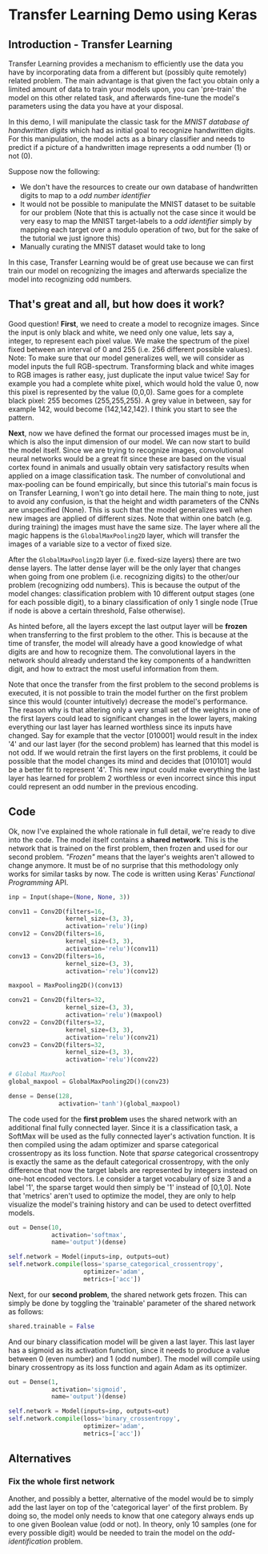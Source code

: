 # Transfer Learning Demo using Keras


## Introduction - Transfer Learning
Transfer Learning provides a mechanism to efficiently use the data you have by incorporating data from a different but
(possibly quite remotely) related problem. The main advantage is that given the fact you obtain only a limited amount of
data to train your models upon, you can 'pre-train' the model on this other related task, and afterwards fine-tune the
model's parameters using the data you have at your disposal.

In this demo, I will manipulate the classic task for the *MNIST database of handwritten digits* which had as initial
goal to recognize handwritten digits. For this manipulation, the model acts as a binary classifier and needs to predict
if a picture of a handwritten image represents a odd number (1) or not (0). 

Suppose now the following: 
* We don't have the resources to create our own database of handwritten digits to map to a *odd number identifier*
* It would not be possible to manipulate the MNIST dataset to be suitable for our problem (Note that this is actually 
not the case since it would be very easy to map the MNIST target-labels to a *odd identifier* simply by mapping each 
target over a modulo operation of two, but for the sake of the tutorial we just ignore this)
* Manually curating the MNIST dataset would take to long

In this case, Transfer Learning would be of great use because we can first train our model on recognizing the images and
afterwards specialize the model into recognizing odd numbers.


## That's great and all, but how does it work?

Good question! **First**, we need to create a model to recognize images. Since the input is only black and white, we 
need only one value, lets say a, integer, to represent each pixel value. We make the spectrum of the pixel fixed between 
an interval of 0 and 255 (i.e. 256 different possible values). Note: To make sure that our model generalizes well, we 
will  consider as model inputs the full RGB-spectrum. Transforming black and white images to RGB images is rather easy, 
just duplicate the input value twice! Say for example you had a complete white pixel, which would hold the value 0, now 
this pixel is represented by the value (0,0,0). Same goes for a complete black pixel: 255 becomes (255,255,255). A grey 
value in between, say for example 142, would become (142,142,142). I think you start to see the pattern.

**Next**, now we have defined the format our processed images must be in, which is also the input dimension of our 
model. We can now start to build the model itself. Since we are trying to recognize images, convolutional neural 
networks would  be a great fit since these are based on the visual cortex found in animals and usually obtain very 
satisfactory results  when applied on a image classification task. The number of convolutional and max-pooling can be 
found empirically, but since this tutorial's main focus is on Transfer Learning, I won't go into detail here. The main 
thing to note, just to avoid any confusion, is that the height and width parameters of the CNNs are unspecified (None). 
This is such that the model generalizes well when new images are applied of different sizes. Note that within one batch 
(e.g. during training) the images must have the same size. The layer where all the magic happens is the 
`GlobalMaxPooling2D` layer, which will transfer the images of a variable size to a vector of fixed size.

After the `GlobalMaxPooling2D` layer (i.e. fixed-size layers) there are two dense layers. The latter dense layer will
be the only layer that changes when going from one problem (i.e. recognizing digits) to the other/our problem 
(recognizing odd numbers). This is because the output of the model changes: classification problem with 10 different
output stages (one for each possible digit), to a binary classification of only 1 single node (True if node is above
a certain threshold, False otherwise).

As hinted before, all the layers except the last output layer will be **frozen** when transferring to the first problem
to the other. This is because at the time of transfer, the model will already have a good knowledge of what digits are
and how to recognize them. The convolutional layers in the network should already understand the key components of a
handwritten digit, and how to extract the most useful information from them.

Note that once the transfer from the first problem to the second problems is executed, it is not possible to train the
model further on the first problem since this would (counter intuitively) decrease the model's performance. The reason
why is that altering only a very small set of the weights in one of the first layers could lead to significant changes
in the lower layers, making everything our last layer has learned worthless since its inputs have changed. Say for 
example that the vector [010001] would result in the index '4' and our last layer (for the second problem) has learned
that this model is not odd. If we would retrain the first layers on the first problems, it could be possible that the
model changes its mind and decides that [010101] would be a better fit to represent '4'. This new input could make
everything the last layer has learned for problem 2 worthless or even incorrect since this input could represent an odd
number in the previous encoding.

 
## Code

Ok, now I've explained the whole rationale in full detail, we're ready to dive into the code. The model itself contains
a **shared network**. This is the network that is trained on the first problem, then frozen and used for our second
problem. *"Frozen"* means that the layer's weights aren't allowed to change anymore. It must be of no surprise that this
methodology only works for similar tasks by now. The code is written using Keras' *Functional Programming* API.

```python
inp = Input(shape=(None, None, 3))

conv11 = Conv2D(filters=16,
                kernel_size=(3, 3),
                activation='relu')(inp)
conv12 = Conv2D(filters=16,
                kernel_size=(3, 3),
                activation='relu')(conv11)
conv13 = Conv2D(filters=16,
                kernel_size=(3, 3),
                activation='relu')(conv12)

maxpool = MaxPooling2D()(conv13)

conv21 = Conv2D(filters=32,
                kernel_size=(3, 3),
                activation='relu')(maxpool)
conv22 = Conv2D(filters=32,
                kernel_size=(3, 3),
                activation='relu')(conv21)
conv23 = Conv2D(filters=32,
                kernel_size=(3, 3),
                activation='relu')(conv22)

# Global MaxPool
global_maxpool = GlobalMaxPooling2D()(conv23)

dense = Dense(128,
              activation='tanh')(global_maxpool)
```

The code used for the **first problem** uses the shared network with an additional final fully connected layer. Since it
is a classification task, a SoftMax will be used as the fully connected layer's activation function. It is then compiled 
using the adam optimizer and sparse categorical crossentropy as its loss function. Note that *sparse* categorical 
crossentropy is exactly the same as the default categorical crossentropy, with the only difference that now the target 
labels are represented by integers instead on one-hot encoded vectors. I.e consider a target vocabulary of size 3 and a 
label '1', the sparse target would then simply be '1' instead of [0,1,0]. Note that 'metrics' aren't used to optimize 
the model, they are only to help visualize the model's training history and can be used to detect overfitted models. 
```python
out = Dense(10,
            activation='softmax',
            name='output')(dense)

self.network = Model(inputs=inp, outputs=out)
self.network.compile(loss='sparse_categorical_crossentropy',
                     optimizer='adam',
                     metrics=['acc'])
```

Next, for our **second problem**, the shared network gets frozen. This can simply be done by toggling the 'trainable'
parameter of the shared network as follows:
```python
shared.trainable = False
```

And our binary classification model will be given a last layer. This last layer has a sigmoid as its activation
function, since it needs to produce a value between 0 (even number) and 1 (odd number). The model will compile using 
binary crossentropy as its loss function and again Adam as its optimizer.
```python
out = Dense(1,
            activation='sigmoid',
            name='output')(dense)

self.network = Model(inputs=inp, outputs=out)
self.network.compile(loss='binary_crossentropy',
                     optimizer='adam',
                     metrics=['acc'])
```


## Alternatives

### Fix the whole first network
Another, and possibly a better, alternative of the model would be to simply add the last layer on top of the 
'categorical layer' of the first problem. By doing so, the model only needs to know that one category always ends up to
one given Boolean value (odd or not). In theory, only 10 samples (one for every possible digit) would be needed to train
the model on the *odd-identification* problem.